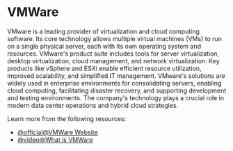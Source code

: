 # VMWare

VMware is a leading provider of virtualization and cloud computing software. Its core technology allows multiple virtual machines (VMs) to run on a single physical server, each with its own operating system and resources. VMware's product suite includes tools for server virtualization, desktop virtualization, cloud management, and network virtualization. Key products like vSphere and ESXi enable efficient resource utilization, improved scalability, and simplified IT management. VMware's solutions are widely used in enterprise environments for consolidating servers, enabling cloud computing, facilitating disaster recovery, and supporting development and testing environments. The company's technology plays a crucial role in modern data center operations and hybrid cloud strategies.

Learn more from the following resources:

- [@official@VMWare Website](https://www.vmware.com/)
- [@video@What is VMWare](https://www.youtube.com/watch?v=zPNCp9AV-vA)